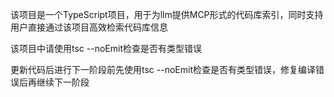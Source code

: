 该项目是一个TypeScript项目，用于为llm提供MCP形式的代码库索引，同时支持用户直接通过该项目高效检索代码库信息

该项目中请使用tsc --noEmit检查是否有类型错误

更新代码后进行下一阶段前先使用tsc --noEmit检查是否有类型错误，修复编译错误后再继续下一阶段